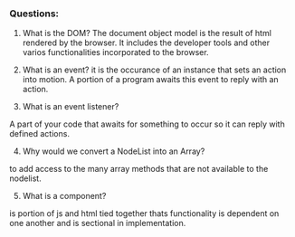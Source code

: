 ### Questions:
1. What is the DOM?
The document object model is the result of html rendered by the browser. It includes the developer tools and other varios functionalities incorporated to the browser. 


2. What is an event?
it is the occurance of an instance that sets an action into motion. A portion of a program awaits this event to reply with an action.


3. What is an event listener?

A part of your code that awaits for something to occur so it can reply with defined actions. 

4. Why would we convert a NodeList into an Array?

to add access to the many array methods that are not available to the nodelist.


5. What is a component? 

is portion of js and html tied together thats functionality is dependent on one another and is sectional in implementation.